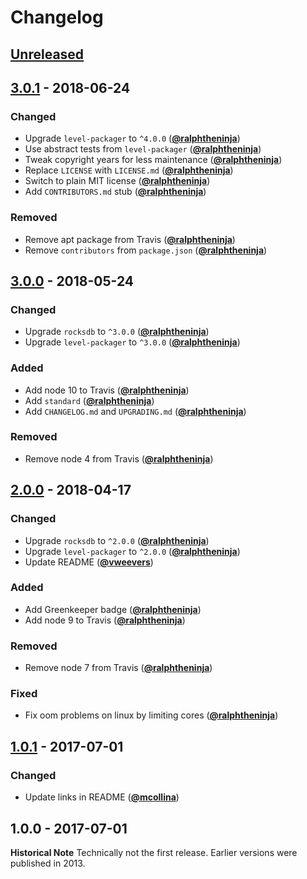 # Changelog

## [Unreleased][unreleased]

## [3.0.1] - 2018-06-24

### Changed

- Upgrade `level-packager` to `^4.0.0` ([**@ralphtheninja**](https://github.com/ralphtheninja))
- Use abstract tests from `level-packager` ([**@ralphtheninja**](https://github.com/ralphtheninja))
- Tweak copyright years for less maintenance ([**@ralphtheninja**](https://github.com/ralphtheninja))
- Replace `LICENSE` with `LICENSE.md` ([**@ralphtheninja**](https://github.com/ralphtheninja))
- Switch to plain MIT license ([**@ralphtheninja**](https://github.com/ralphtheninja))
- Add `CONTRIBUTORS.md` stub ([**@ralphtheninja**](https://github.com/ralphtheninja))

### Removed

- Remove apt package from Travis ([**@ralphtheninja**](https://github.com/ralphtheninja))
- Remove `contributors` from `package.json` ([**@ralphtheninja**](https://github.com/ralphtheninja))

## [3.0.0] - 2018-05-24

### Changed

- Upgrade `rocksdb` to `^3.0.0` ([**@ralphtheninja**](https://github.com/ralphtheninja))
- Upgrade `level-packager` to `^3.0.0` ([**@ralphtheninja**](https://github.com/ralphtheninja))

### Added

- Add node 10 to Travis ([**@ralphtheninja**](https://github.com/ralphtheninja))
- Add `standard` ([**@ralphtheninja**](https://github.com/ralphtheninja))
- Add `CHANGELOG.md` and `UPGRADING.md` ([**@ralphtheninja**](https://github.com/ralphtheninja))

### Removed

- Remove node 4 from Travis ([**@ralphtheninja**](https://github.com/ralphtheninja))

## [2.0.0] - 2018-04-17

### Changed

- Upgrade `rocksdb` to `^2.0.0` ([**@ralphtheninja**](https://github.com/ralphtheninja))
- Upgrade `level-packager` to `^2.0.0` ([**@ralphtheninja**](https://github.com/ralphtheninja))
- Update README ([**@vweevers**](https://github.com/vweevers))

### Added

- Add Greenkeeper badge ([**@ralphtheninja**](https://github.com/ralphtheninja))
- Add node 9 to Travis ([**@ralphtheninja**](https://github.com/ralphtheninja))

### Removed

- Remove node 7 from Travis ([**@ralphtheninja**](https://github.com/ralphtheninja))

### Fixed

- Fix oom problems on linux by limiting cores ([**@ralphtheninja**](https://github.com/ralphtheninja))

## [1.0.1] - 2017-07-01

### Changed

- Update links in README ([**@mcollina**](https://github.com/mcollina))

## 1.0.0 - 2017-07-01

**Historical Note** Technically not the first release. Earlier versions were published in 2013.

[unreleased]: https://github.com/level/level-rocksdb/compare/v3.0.1...HEAD

[3.0.1]: https://github.com/level/level-rocksdb/compare/v3.0.0...v3.0.1

[3.0.0]: https://github.com/level/level-rocksdb/compare/v2.0.0...v3.0.0

[2.0.0]: https://github.com/level/level-rocksdb/compare/v1.0.1...v2.0.0

[1.0.1]: https://github.com/level/level-rocksdb/compare/v1.0.0...v1.0.1
